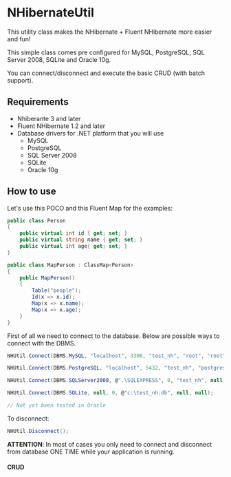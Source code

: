 NHibernateUtil
==============
This utility class makes the NHibernate + Fluent NHibernate more easier and fun!

This simple class comes pre configured for MySQL, PostgreSQL, SQL Server 2008, SQLite and Oracle 10g.

You can connect/disconnect and execute the basic CRUD (with batch support).


Requirements
------------
* Nhiberante 3 and later
* Fluent NHibernate 1.2 and later
* Database drivers for .NET platform that you will use
  * MySQL
  * PostgreSQL
  * SQL Server 2008
  * SQLite
  * Oracle 10g

How to use
----------
Let's use this POCO and this Fluent Map for the examples:
```csharp
public class Person
{
    public virtual int id { get; set; }
    public virtual string name { get; set; }
    public virtual int age{ get; set; }
}

public class MapPerson : ClassMap<Person>
{
    public MapPerson()
    {
        Table("people");
        Id(x => x.id);
        Map(x => x.name);
        Map(x => x.age);
    }
}
```

First of all we need to connect to the database. Below are possible ways to connect with the DBMS.
```csharp
NHUtil.Connect(DBMS.MySQL, "localhost", 3306, "test_nh", "root", "root");

NHUtil.Connect(DBMS.PostgreSQL, "localhost", 5432, "test_nh", "postgres", "root");

NHUtil.Connect(DBMS.SQLServer2008, @".\SQLEXPRESS", 0, "test_nh", null, null);

NHUtil.Connect(DBMS.SQLite, null, 0, @"c:\test_nh.db", null, null);

// Not yet been tested in Oracle
```

To disconnect:
```csharp
NHUtil.Disconnect();
```

**ATTENTION**: In most of cases you only need to connect and disconnect from database ONE TIME while your application is running.


#### CRUD
